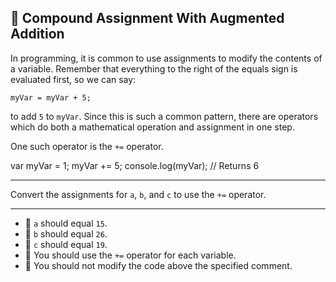 🚀 Compound Assignment With Augmented Addition
----------------------------------------------

In programming, it is common to use assignments to modify the contents of a variable. Remember that everything to the right of the equals sign is evaluated first, so we can say:

`myVar = myVar + 5;`

to add `5` to `myVar`. Since this is such a common pattern, there are operators which do both a mathematical operation and assignment in one step.

One such operator is the `+=` operator.

var myVar = 1;
myVar += 5;
console.log(myVar); // Returns 6

* * *

Convert the assignments for `a`, `b`, and `c` to use the `+=` operator.

* * *

*   🧪 `a` should equal `15`.
*   🧪 `b` should equal `26`.
*   🧪 `c` should equal `19`.
*   🧪 You should use the `+=` operator for each variable.
*   🧪 You should not modify the code above the specified comment.